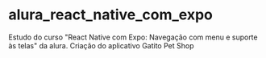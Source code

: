 # alura_react_native_com_expo
Estudo do curso "React Native com Expo: Navegação com menu e suporte às telas" da alura. Criação do aplicativo Gatito Pet Shop
